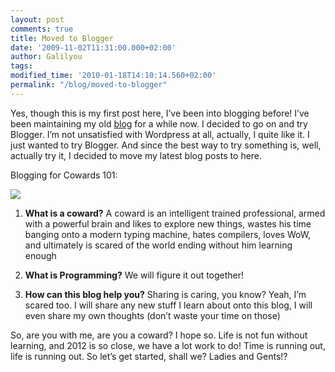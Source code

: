 ```yaml
---
layout: post
comments: true
title: Moved to Blogger
date: '2009-11-02T11:31:00.000+02:00'
author: Galilyou
tags:
modified_time: '2010-01-18T14:10:14.560+02:00'
permalink: "/blog/moved-to-blogger"
---
```


Yes, though this is my first post here, I’ve been into blogging before! I’ve been maintaining my old <a href="http://halwagy.wordpress.com/" target="_blank">blog</a> for a while now. I decided to go on and try Blogger. I’m not unsatisfied with Wordpress at all, actually, I quite like it. I just wanted to try Blogger. And since the best way to try something is, well, actually try it, I decided to move my latest blog posts to here.


Blogging for Cowards 101:


![](http://1.bp.blogspot.com/_CvP3b8RZYyc/Su6ni2UxmTI/AAAAAAAAABQ/HbQekSG1zpo/s320/run_you_coward.jpg)


1. **What is a coward?** A coward is an intelligent trained professional, armed with a powerful brain and likes to explore new things, wastes his time banging onto a modern typing machine, hates compilers, loves WoW, and ultimately is scared of the world ending without him learning enough

1. **What is Programming?** We will figure it out together!

2. **How can this blog help you?** Sharing is caring, you know? Yeah, I’m scared too. I will share any new stuff I learn about onto this blog, I will even share my own thoughts (don’t waste your time on those)

So, are you with me, are you a coward? I hope so. Life is not fun without learning, and 2012 is so close, we have a lot work to do! Time is running out, life is running out. So let’s get started, shall we? Ladies and Gents!?